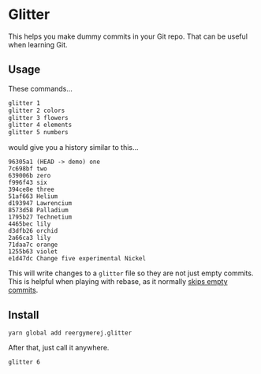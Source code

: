 # Glitter

This helps you make dummy commits in your Git repo.  That can be useful when
learning Git.


## Usage

These commands...

```sh
glitter 1
glitter 2 colors
glitter 3 flowers
glitter 4 elements
glitter 5 numbers
```

would give you a history similar to this...
```
96305a1 (HEAD -> demo) one
7c698bf two
639006b zero
f996f43 six
394ce8e three
51af663 Helium
d193947 Lawrencium
8573d58 Palladium
1795b27 Technetium
4465bec lily
d3dfb26 orchid
2a66ca3 lily
71daa7c orange
1255b63 violet
e1d47dc Change five experimental Nickel
```

This will write changes to a `glitter` file so they are not just empty commits.
This is helpful when playing with rebase, as it normally [skips empty
commits](https://git-scm.com/docs/git-rebase#git-rebase---keep-empty).



## Install

```
yarn global add reergymerej.glitter
```

After that, just call it anywhere.

```
glitter 6
```
